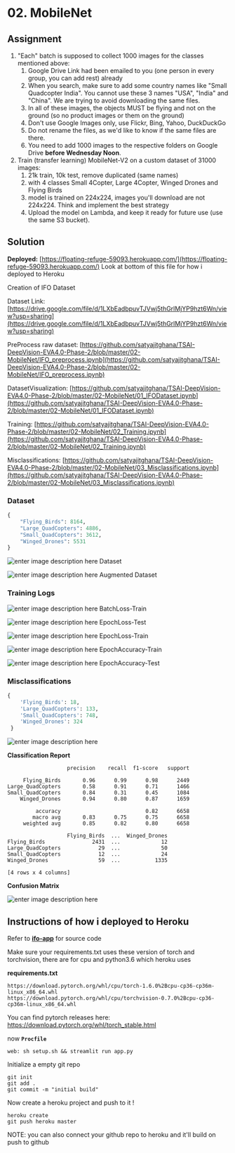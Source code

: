 ﻿
# 02. MobileNet

## Assignment

1.  "Each" batch is supposed to collect 1000 images for the classes mentioned above:
    1.  Google Drive Link had been emailed to you (one person in every group, you can add rest) already
    2.  When you search, make sure to add some country names like "Small Quadcopter India". You cannot use these 3 names "USA", "India" and "China". We are trying to avoid downloading the same files.
    3.  In all of these images, the objects MUST be flying and not on the ground (so no product images or them on the ground)
    4.  Don't use Google Images only, use Flickr, Bing, Yahoo, DuckDuckGo
    5.  Do not rename the files, as we'd like to know if the same files are there.
    6.  You need to add 1000 images to the respective folders on Google Drive **before Wednesday Noon**.
2.  Train (transfer learning) MobileNet-V2 on a custom dataset of 31000 images:
    1.  21k train, 10k test, remove duplicated (same names)
    2.  with 4 classes Small 4Copter, Large 4Copter, Winged Drones and Flying Birds
    3.  model is trained on 224x224, images you'll download are not 224x224. Think and implement the best strategy
    4.  Upload the model on Lambda, and keep it ready for future use (use the same S3 bucket).

## Solution

**Deployed:** [https://floating-refuge-59093.herokuapp.com/](https://floating-refuge-59093.herokuapp.com/)
Look at bottom of this file for how i deployed to Heroku

Creation of IFO Dataset

Dataset Link: [https://drive.google.com/file/d/1LXbEadbpuvTJVwj5thGrlMjYP9hzt6Wn/view?usp=sharing](https://drive.google.com/file/d/1LXbEadbpuvTJVwj5thGrlMjYP9hzt6Wn/view?usp=sharing)

PreProcess raw dataset: [https://github.com/satyajitghana/TSAI-DeepVision-EVA4.0-Phase-2/blob/master/02-MobileNet/IFO_preprocess.ipynb](https://github.com/satyajitghana/TSAI-DeepVision-EVA4.0-Phase-2/blob/master/02-MobileNet/IFO_preprocess.ipynb)

DatasetVisualization: [https://github.com/satyajitghana/TSAI-DeepVision-EVA4.0-Phase-2/blob/master/02-MobileNet/01_IFODataset.ipynb](https://github.com/satyajitghana/TSAI-DeepVision-EVA4.0-Phase-2/blob/master/02-MobileNet/01_IFODataset.ipynb)

Training: [https://github.com/satyajitghana/TSAI-DeepVision-EVA4.0-Phase-2/blob/master/02-MobileNet/02_Training.ipynb](https://github.com/satyajitghana/TSAI-DeepVision-EVA4.0-Phase-2/blob/master/02-MobileNet/02_Training.ipynb)

Misclassifications: [https://github.com/satyajitghana/TSAI-DeepVision-EVA4.0-Phase-2/blob/master/02-MobileNet/03_Misclassifications.ipynb](https://github.com/satyajitghana/TSAI-DeepVision-EVA4.0-Phase-2/blob/master/02-MobileNet/03_Misclassifications.ipynb)

### Dataset

```python
{
    "Flying_Birds": 8164,
    "Large_QuadCopters": 4886,
    "Small_QuadCopters": 3612,
    "Winged_Drones": 5531
}
```
![enter image description here](https://github.com/satyajitghana/TSAI-DeepVision-EVA4.0-Phase-2/blob/master/02-MobileNet/images/dataset.png?raw=true)
Dataset

![enter image description here](https://github.com/satyajitghana/TSAI-DeepVision-EVA4.0-Phase-2/blob/master/02-MobileNet/images/aug_dataset.png?raw=true)
Augmented Dataset


### Training Logs


![enter image description here](https://raw.githubusercontent.com/satyajitghana/TSAI-DeepVision-EVA4.0-Phase-2/b84ac8be9a712732d1bbfae0dad919318680db99/02-MobileNet/images/BatchLoss_Train_loss.svg)
BatchLoss-Train


![enter image description here](https://raw.githubusercontent.com/satyajitghana/TSAI-DeepVision-EVA4.0-Phase-2/b84ac8be9a712732d1bbfae0dad919318680db99/02-MobileNet/images/EpochLoss_Test_loss.svg)
EpochLoss-Test

![enter image description here](https://raw.githubusercontent.com/satyajitghana/TSAI-DeepVision-EVA4.0-Phase-2/b84ac8be9a712732d1bbfae0dad919318680db99/02-MobileNet/images/EpochLoss_Train_loss.svg)
EpochLoss-Train

![enter image description here](https://raw.githubusercontent.com/satyajitghana/TSAI-DeepVision-EVA4.0-Phase-2/b84ac8be9a712732d1bbfae0dad919318680db99/02-MobileNet/images/EpochAccuracy_Train_accuracy.svg)
EpochAccuracy-Train

![enter image description here](https://raw.githubusercontent.com/satyajitghana/TSAI-DeepVision-EVA4.0-Phase-2/b84ac8be9a712732d1bbfae0dad919318680db99/02-MobileNet/images/EpochAccuracy_Test_accuracy.svg)
EpochAccuracy-Test

### Misclassifications

```python
{
	'Flying_Birds': 18,
	'Large_QuadCopters': 133,
	'Small_QuadCopters': 748,
	'Winged_Drones': 324
 }
```

![enter image description here](https://github.com/satyajitghana/TSAI-DeepVision-EVA4.0-Phase-2/blob/master/02-MobileNet/images/misclassifications.png?raw=true)

**Classification Report**

```text
                   precision    recall  f1-score   support

     Flying_Birds       0.96      0.99      0.98      2449
Large_QuadCopters       0.58      0.91      0.71      1466
Small_QuadCopters       0.84      0.31      0.45      1084
    Winged_Drones       0.94      0.80      0.87      1659

         accuracy                           0.82      6658
        macro avg       0.83      0.75      0.75      6658
     weighted avg       0.85      0.82      0.80      6658

                   Flying_Birds  ...  Winged_Drones
Flying_Birds               2431  ...             12
Large_QuadCopters            29  ...             50
Small_QuadCopters            12  ...             24
Winged_Drones                59  ...           1335

[4 rows x 4 columns]
```

**Confusion Matrix**

![enter image description here](https://github.com/satyajitghana/TSAI-DeepVision-EVA4.0-Phase-2/blob/master/02-MobileNet/images/confusion_matrix.png?raw=true)

## Instructions of how i deployed to Heroku

Refer to **[ifo-app](https://github.com/satyajitghana/TSAI-DeepVision-EVA4.0-Phase-2/blob/master/02-MobileNet/ifo-app)** for source code

Make sure your requirements.txt uses these version of torch and torchvision, there are for cpu and python3.6 which heroku uses

**requirements.txt**

```text
https://download.pytorch.org/whl/cpu/torch-1.6.0%2Bcpu-cp36-cp36m-linux_x86_64.whl
https://download.pytorch.org/whl/cpu/torchvision-0.7.0%2Bcpu-cp36-cp36m-linux_x86_64.whl
```

You can find pytorch releases here: https://download.pytorch.org/whl/torch_stable.html

now **`Procfile`**

```text
web: sh setup.sh && streamlit run app.py
```

Initialize a empty git repo

```shell
git init
git add .
git commit -m "initial build"
```

Now create a heroku project and push to it !

```shell
heroku create
git push heroku master
```

NOTE: you can also connect your github repo to heroku and it'll build on push to github
